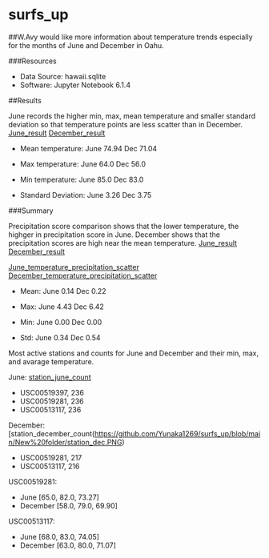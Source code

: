 # surfs_up

##W.Avy would like more information about temperature trends especially for the months of June and December in Oahu. 

###Resources
- Data Source: hawaii.sqlite
- Software: Jupyter Notebook 6.1.4

##Results

June records the higher min, max, mean temperature and smaller standard deviation so that temperature points are less scatter than in December.
[June_result](https://github.com/Yunaka1269/surfs_up/blob/main/New%20folder/june.PNG)
[December_result](https://github.com/Yunaka1269/surfs_up/blob/main/New%20folder/dec.PNG)

- Mean temperature: June 74.94 Dec 71.04

- Max temperature: June 64.0 Dec 56.0

- Min temperature: June 85.0 Dec 83.0

- Standard Deviation: June 3.26 Dec 3.75 

###Summary

Precipitation score comparison shows that the lower temperature, the highger in precipitation score in June. December shows that the precipitation scores are high near the mean temperature.
[June_result](https://github.com/Yunaka1269/surfs_up/blob/main/New%20folder/june.PNG)
[December_result](https://github.com/Yunaka1269/surfs_up/blob/main/New%20folder/dec.PNG)

[June_temperature_precipitation_scatter](https://github.com/Yunaka1269/surfs_up/blob/main/New%20folder/June_temp_prcp.png)
[December_temperature_precipitation_scatter](https://github.com/Yunaka1269/surfs_up/blob/main/New%20folder/dec_temp_prcp.png)

- Mean: June 0.14 Dec 0.22

- Max: June 4.43 Dec 6.42 

- Min: June 0.00 Dec 0.00 

- Std: June 0.34 Dec 0.54 

Most active stations and counts for June and December and their min, max, and avarage temperature. 

June: [station_june_count](https://github.com/Yunaka1269/surfs_up/blob/main/New%20folder/station_june.PNG)

- USC00519397, 236
- USC00519281, 236
- USC00513117, 236

December: [station_december_count(https://github.com/Yunaka1269/surfs_up/blob/main/New%20folder/station_dec.PNG)

- USC00519281, 217
- USC00513117, 216


USC00519281:

- June [65.0, 82.0, 73.27]
- December [58.0, 79.0, 69.90]

USC00513117:

- June [68.0, 83.0, 74.05]
- December [63.0, 80.0, 71.07]
